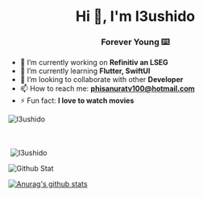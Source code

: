 <h1 align="center">Hi 👋, I'm I3ushido</h1>
<h3 align="center">Forever Young ⌨️</h3>




- 🔭 I’m currently working on **Refinitiv an LSEG**
- 🌱 I’m currently learning **Flutter, SwiftUI**
- 👯 I’m looking to collaborate with other **Developer**
- 📫 How to reach me: **phisanuratv100@hotmail.com**
- ⚡ Fun fact: **I love to watch movies**



<p><img align="left" src="https://github-readme-stats.vercel.app/api/top-langs/?username=I3ushido&layout=compact&hide=html" alt="I3ushido" /></p>
<br />
<br />
<br />

<p>&nbsp;<img align="center" src="https://github-readme-stats.vercel.app/api?username=I3ushido&show_icons=true" alt="I3ushido" /></p>

![Github Stat](https://github-profile-summary-cards.vercel.app/api/cards/profile-details?username=I3ushido&theme=dracula)

[![Anurag's github stats](https://github-readme-stats.vercel.app/api?username=I3ushido&count_private=true&show_icons=true&theme=tokyonight)](https://github.com/anuraghazra/github-readme-stats)
